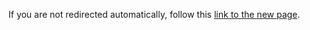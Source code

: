<html>
  <head>
    <meta http-equiv="refresh" content="0; url=https://ale.farama.org/environments/pong">
    <title>Redirecting to Atari Documentation's new home</title>
  </head>
  <body>
    <p>If you are not redirected automatically, follow this <a href="https://ale.farama.org/environments/pong">link to the new page</a>.</p>
  </body>
</html>
